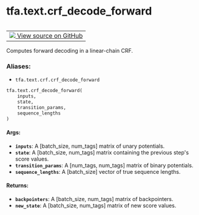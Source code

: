 <div itemscope itemtype="http://developers.google.com/ReferenceObject">
<meta itemprop="name" content="tfa.text.crf_decode_forward" />
<meta itemprop="path" content="Stable" />
</div>

# tfa.text.crf_decode_forward


<table class="tfo-notebook-buttons tfo-api" align="left">

<td>
  <a target="_blank" href="https://github.com/tensorflow/addons/tree/r0.5/tensorflow_addons/text/crf.py#L388-L406">
    <img src="https://www.tensorflow.org/images/GitHub-Mark-32px.png" />
    View source on GitHub
  </a>
</td></table>



Computes forward decoding in a linear-chain CRF.

### Aliases:

* `tfa.text.crf.crf_decode_forward`


``` python
tfa.text.crf_decode_forward(
    inputs,
    state,
    transition_params,
    sequence_lengths
)
```



<!-- Placeholder for "Used in" -->


#### Args:


* <b>`inputs`</b>: A [batch_size, num_tags] matrix of unary potentials.
* <b>`state`</b>: A [batch_size, num_tags] matrix containing the previous step's
      score values.
* <b>`transition_params`</b>: A [num_tags, num_tags] matrix of binary potentials.
* <b>`sequence_lengths`</b>: A [batch_size] vector of true sequence lengths.


#### Returns:


* <b>`backpointers`</b>: A [batch_size, num_tags] matrix of backpointers.
* <b>`new_state`</b>: A [batch_size, num_tags] matrix of new score values.